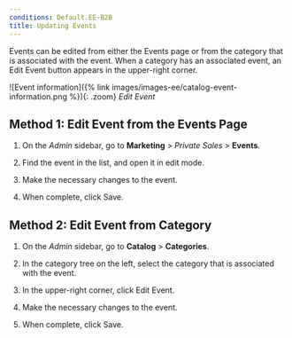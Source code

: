 ```yaml
---
conditions: Default.EE-B2B
title: Updating Events
---
```


Events can be edited from either the Events page or from the category that is associated with the event. When a category has an associated event, an Edit Event button appears in the upper-right corner.

![Event information]({% link images/images-ee/catalog-event-information.png %}){: .zoom}
_Edit Event_

## Method 1: Edit Event from the Events Page

1. On the _Admin_ sidebar, go to **Marketing** > _Private Sales_ > **Events**.

1. Find the event in the list, and open it in edit mode.

1. Make the necessary changes to the event.

1. When complete, click <span class="btn">Save</span>.

## Method 2: Edit Event from Category

1. On the _Admin_ sidebar, go to **Catalog** > **Categories**.

1. In the category tree on the left, select the category that is associated with the event.

1. In the upper-right corner, click <span class="btn">Edit Event</span>.

1. Make the necessary changes to the event.

1. When complete, click <span class="btn">Save</span>.
